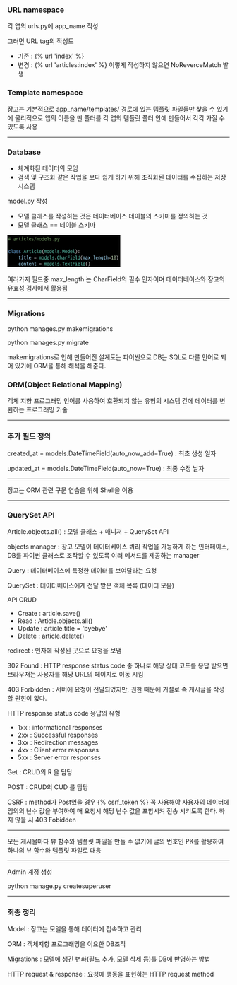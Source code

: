 ### URL namespace



각 앱의 urls.py에 app_name 작성

그러면 URL tag의 작성도 

- 기존 : {% url 'index' %}
- 변경 : {% url 'articles:index' %} 이렇게 작성하지 않으면 NoReverceMatch 발생



### Template namespace



장고는 기본적으로 app_name/templates/ 경로에 있는 템플릿 파일들만 찾을 수 있기에 물리적으로 앱의 이름을 딴 폴더를 각 앱의 템플릿 폴더 안에 만들어서 각각 가질 수 있도록 사용



---





### Database



* 체계화된 데이터의 모임
* 검색 및 구조화 같은 작업을 보다 쉽게 하기 위해 조직화된 데이터를 수집하는 저장 시스템



model.py 작성

- 모델 클래스를 작성하는 것은 데이터베이스 테이블의 스키마를 정의하는 것
- 모델 클래스 == 테이블 스키마

<img src="Django_test_2.assets/image-20220918232519360.png" alt="image-20220918232519360" style="zoom:25%;" />





여러가지 필드중 max_length 는 CharField의 필수 인자이며 데이터베이스와 장고의 유효성 검사에서 활용됨



---



### Migrations



python manages.py makemigrations

python manages.py migrate



makemigrations로 인해 만들어진 설계도는 파이썬으로 DB는 SQL로 다른 언어로 되어 있기에 ORM을 통해 해석을 해준다.



### ORM(Object Relational Mapping)

객체 지향 프로그래밍 언어를 사용하여 호환되지 않는 유형의 시스템 간에 데이터를 변환하는 프로그래밍 기술



---



### 추가 필드 정의



created_at = models.DateTimeField(auto_now_add=True) : 최초 생성 일자

updated_at = models.DateTimeField(auto_now=True) : 최종 수정 날자



---



장고는 ORM  관련 구문 연습을 위해 Shell을 이용



---



### QuerySet API



Article.objects.all() : 모델 클래스 + 매니저 + QuerySet API



objects manager : 장고 모델이 데이터베이스 쿼리 작업을 가능하게 하는 인터페이스, DB를 파이썬 클래스로 조작할 수 있도록 여러 메서드를 제공하는 manager

Query : 데이터베이스에 특정한 데이터를 보여달라는 요청

QuerySet : 데이터베이스에게 전달 받은 객체 목록 (데이터 모음)





API CRUD

- Create : article.save()
- Read : Article.objects.all()
- Update : article.title = 'byebye'
- Delete : article.delete()





redirect : 인자에 작성된 곳으로 요청을 보냄



302 Found : HTTP response status code 중 하나로 해당 상태 코드를 응답 받으면 브라우저는 사용자를 해당 URL의 페이지로 이동 시킴

403 Forbidden : 서버에 요청이 전달되었지만, 권한 때문에 거절로 즉 게시글을 작성할 권힌이 없다.



HTTP response status code 응답의 유형

- 1xx : informational responses
- 2xx : Successful responses
- 3xx : Redirection messages
- 4xx : Client error responses
- 5xx : Server error responses 





Get : CRUD의 R 을 담당

POST : CRUD의 CUD 를 담당

CSRF : method가 Post였을 경우 {% csrf_token %} 꼭 사용해야 사용자의 데이터에 임의의 난수 값을 부여하여 매 요청시 해당 난수 값을 포함시켜 전송 시키도록 한다. 하지 않을 시 403 Fobidden





---



모든 게시물마다 뷰 함수와 템플릿 파일을 만들 수 없기에 글의 번호인 PK를 활용하여 하나의 뷰 함수와 템플릿 파일로 대응



---



Admin 계정 생성



python manage.py createsuperuser



---



### 최종 정리



Model : 장고는 모델을 통해 데이터에 접속하고 관리

ORM : 객체지향 프로그래밍을 이요한 DB조작

Migrations : 모델에 생긴 변화(필드 추가, 모델 삭제 등)를 DB에 반영하는 방법

HTTP request & response : 요청에 행동을 표현하는 HTTP request method
